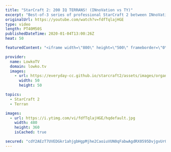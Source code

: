 ```yaml
---
title: "StarCraft 2: 200 IQ TERRANS! (INnoVation vs TY)"
excerpt: "Best-of-3 series of professional StarCraft 2 between INnoVation and TY. Terran versus Terran is one of the most complicated match-ups in the game, and both of these players show us a masterclass in this series of pro matches. While the basics of TvT are pretty straight forward, it's in the details and"
originalUrl: https://youtube.com/watch?v=fdfTqlajHGE
type: video
length: PT40M50S
publishedDateTime: 2020-01-04T13:00:26Z
heat: 50

featuredContent: "<iframe width=\"800\" height=\"500\" frameborder=\"0\" src=\"https://www.youtube.com/embed/fdfTqlajHGE\" allow=\"accelerometer; autoplay; encrypted-media; gyroscope; picture-in-picture\" allowfullscreen></iframe>"

provider:
  name: LowkoTV
  domain: lowko.tv
  images:
    - url: https://everyday-cc.github.io/starcraft2/assets/images/organizations/lowko.tv-50x50.jpg
      width: 50
      height: 50

topics:
  - StarCraft 2
  - Terran

images:
  - url: https://i.ytimg.com/vi/fdfTqlajHGE/hqdefault.jpg
    width: 480
    height: 360
    isCached: true

secured: "cdY2AEzT7UVEDGkr1ahjgbHgpMjhe2CaoiuVUN0qFabwAgdRX0595DvjgvUrOlOMvFXWbB0YdTTSgn5+ki2/3tXBGKCLWyh6u+xyuFYA7XMZ4wed1oRgwSuH3q8K3X2y9r8KF1KuUseDzFv8j24W7cYeARM2SZKmWT3FtHKYk3972kp+i3H9dyRz3ffCosqLSh+buRHP1NhJSM3xlnmLB0tfBsNlbHgqQGxfHEqO/4SsNfVAgmX4eYUDZzl204ItN/1eC7RA2CUSfDn6N5ZkgcSlOHh4aGnP57Etng+S++DmG1qeoNzUfvXgALF3CsRbcnydeCGy3Abx/fHOB8NPN1R9SHjzVvkTPTiTwLSHmS261WYJrQULMS6rRo5YnJQjfW1BzC5Kzf/7QPT6ciuqLN8sWSifRTPnNNZ7qRq9Fu25/ma7EbJVEQSHOxh+2Ixj;Lzl9LYQ0HDlJzLjKO/VERg=="
---
```


